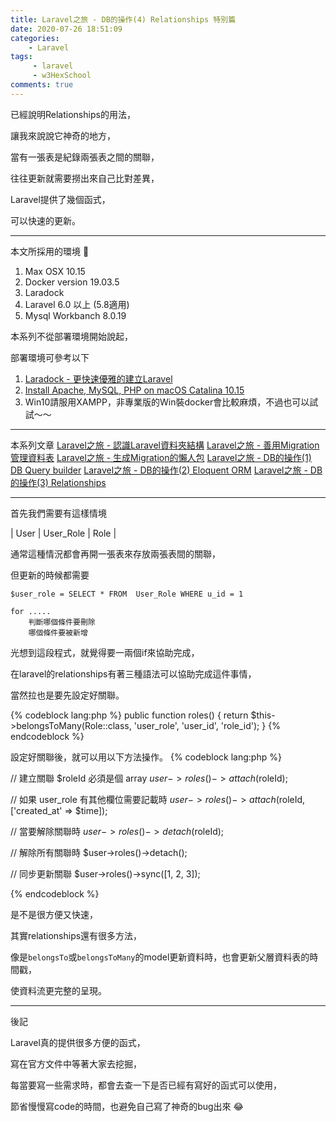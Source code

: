 ```yaml
---
title: Laravel之旅 - DB的操作(4) Relationships 特別篇
date: 2020-07-26 18:51:09
categories:
    - Laravel
tags: 
     - laravel
     - w3HexSchool
comments: true
---
```

已經說明Relationships的用法，

讓我來說說它神奇的地方，

當有一張表是紀錄兩張表之間的關聯，

往往更新就需要撈出來自己比對差異，

Laravel提供了幾個函式，

可以快速的更新。

<!-- more -->

***
本文所採用的環境

1. Max OSX 10.15
2. Docker version 19.03.5
3. Laradock
4. Laravel 6.0 以上 (5.8適用)
5. Mysql Workbanch 8.0.19

本系列不從部署環境開始說起，

部署環境可參考以下

1. [Laradock - 更快速優雅的建立Laravel](https://yeeinhole.github.io/2020/01/27/laradock/)
2. [Install Apache, MySQL, PHP on macOS Catalina 10.15](https://coolestguidesontheplanet.com/install-apache-mysql-php-on-macos-catalina-10-15/)
3. Win10請服用XAMPP，非專業版的Win裝docker會比較麻煩，不過也可以試試～～
***
本系列文章
[Laravel之旅 - 認識Laravel資料夾結構](https://yeeinhole.github.io/2020/04/25/laravel-1/)
[Laravel之旅 - 善用Migration管理資料表](https://yeeinhole.github.io/2020/04/25/laravel-2/)
[Laravel之旅 - 生成Migration的懶人包](https://yeeinhole.github.io/2020/04/25/laravel-2-2/)
[Laravel之旅 - DB的操作(1) DB Query builder](https://yeeinhole.github.io/2020/05/17/laravel-3/)
[Laravel之旅 - DB的操作(2) Eloquent ORM](https://yeeinhole.github.io/2020/05/24/laravel-3-2/)
[Laravel之旅 - DB的操作(3) Relationships](https://yeeinhole.github.io/2020/07/19/laravel-3-3/)
***

首先我們需要有這樣情境

|  User   |  User_Role  |  Role  |

通常這種情況都會再開一張表來存放兩張表間的關聯，

但更新的時候都需要

```
$user_role = SELECT * FROM  User_Role WHERE u_id = 1

for .....
    判斷哪個條件要刪除
    哪個條件要被新增
```

光想到這段程式，就覺得要一兩個if來協助完成，

在laravel的relationships有著三種語法可以協助完成這件事情，

當然拉也是要先設定好關聯。

{% codeblock lang:php %}
public function roles()
{
    return $this->belongsToMany(Role::class, 'user_role', 'user_id', 'role_id');
}
{% endcodeblock %}

設定好關聯後，就可以用以下方法操作。
{% codeblock lang:php %}

// 建立關聯
$roleId 必須是個 array
$user->roles()->attach($roleId);

// 如果 user_role 有其他欄位需要記載時
$user->roles()->attach($roleId, ['created_at' => $time]);

// 當要解除關聯時
$user->roles()->detach($roleId);

// 解除所有關聯時
$user->roles()->detach();

// 同步更新關聯
$user->roles()->sync([1, 2, 3]);


{% endcodeblock %}

是不是很方便又快速，

其實relationships還有很多方法，

像是```belongsTo```或```belongsToMany```的model更新資料時，也會更新父層資料表的時間戳，

使資料流更完整的呈現。

***
後記

Laravel真的提供很多方便的函式，

寫在官方文件中等著大家去挖掘，

每當要寫一些需求時，都會去查一下是否已經有寫好的函式可以使用，

節省慢慢寫code的時間，也避免自己寫了神奇的bug出來 😂